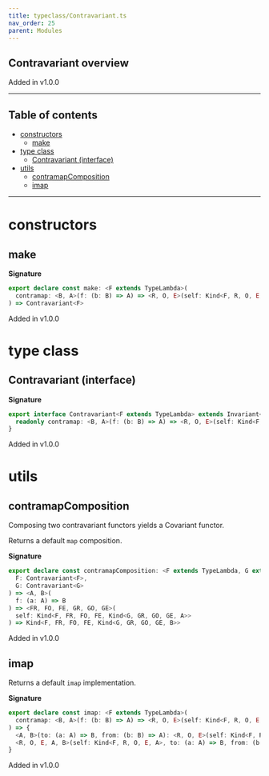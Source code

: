 ```yaml
---
title: typeclass/Contravariant.ts
nav_order: 25
parent: Modules
---
```


## Contravariant overview

Added in v1.0.0

---

<h2 class="text-delta">Table of contents</h2>

- [constructors](#constructors)
  - [make](#make)
- [type class](#type-class)
  - [Contravariant (interface)](#contravariant-interface)
- [utils](#utils)
  - [contramapComposition](#contramapcomposition)
  - [imap](#imap)

---

# constructors

## make

**Signature**

```ts
export declare const make: <F extends TypeLambda>(
  contramap: <B, A>(f: (b: B) => A) => <R, O, E>(self: Kind<F, R, O, E, A>) => Kind<F, R, O, E, B>
) => Contravariant<F>
```

Added in v1.0.0

# type class

## Contravariant (interface)

**Signature**

```ts
export interface Contravariant<F extends TypeLambda> extends Invariant<F> {
  readonly contramap: <B, A>(f: (b: B) => A) => <R, O, E>(self: Kind<F, R, O, E, A>) => Kind<F, R, O, E, B>
}
```

Added in v1.0.0

# utils

## contramapComposition

Composing two contravariant functors yields a Covariant functor.

Returns a default `map` composition.

**Signature**

```ts
export declare const contramapComposition: <F extends TypeLambda, G extends TypeLambda>(
  F: Contravariant<F>,
  G: Contravariant<G>
) => <A, B>(
  f: (a: A) => B
) => <FR, FO, FE, GR, GO, GE>(
  self: Kind<F, FR, FO, FE, Kind<G, GR, GO, GE, A>>
) => Kind<F, FR, FO, FE, Kind<G, GR, GO, GE, B>>
```

Added in v1.0.0

## imap

Returns a default `imap` implementation.

**Signature**

```ts
export declare const imap: <F extends TypeLambda>(
  contramap: <B, A>(f: (b: B) => A) => <R, O, E>(self: Kind<F, R, O, E, A>) => Kind<F, R, O, E, B>
) => {
  <A, B>(to: (a: A) => B, from: (b: B) => A): <R, O, E>(self: Kind<F, R, O, E, A>) => Kind<F, R, O, E, B>
  <R, O, E, A, B>(self: Kind<F, R, O, E, A>, to: (a: A) => B, from: (b: B) => A): Kind<F, R, O, E, B>
}
```

Added in v1.0.0
